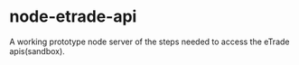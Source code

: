 # node-etrade-api
A working prototype node server of the steps needed to access the eTrade apis(sandbox).
